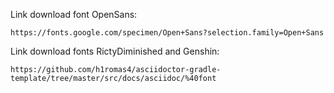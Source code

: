Link download font OpenSans:
```
https://fonts.google.com/specimen/Open+Sans?selection.family=Open+Sans
```

Link download fonts RictyDiminished and Genshin:
```
https://github.com/h1romas4/asciidoctor-gradle-template/tree/master/src/docs/asciidoc/%40font
```
